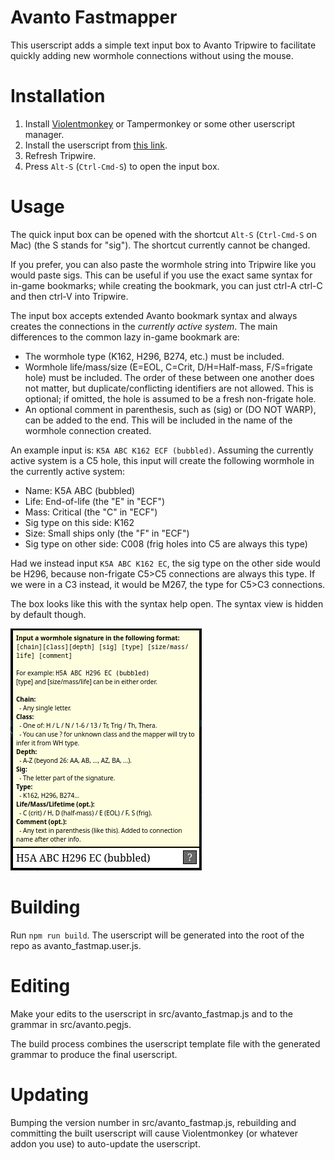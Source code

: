 # Avanto Fastmapper

This userscript adds a simple text input box to Avanto Tripwire
to facilitate quickly adding new wormhole connections without
using the mouse.

# Installation

1. Install [Violentmonkey](https://violentmonkey.github.io/) or Tampermonkey or some other userscript manager.
2. Install the userscript from [this link](https://raw.githubusercontent.com/brndd/avanto-tripwire-fastmap/refs/heads/master/avanto_fastmap.user.js).
3. Refresh Tripwire.
4. Press `Alt-S` (`Ctrl-Cmd-S`) to open the input box.

# Usage

The quick input box can be opened with the shortcut `Alt-S` (`Ctrl-Cmd-S` on Mac) (the S stands for "sig"). The shortcut currently cannot be changed.

If you prefer, you can also paste the wormhole string into Tripwire like you would paste sigs. This can be useful if you use the exact same syntax for in-game bookmarks; while creating the bookmark, you can just ctrl-A ctrl-C and then ctrl-V into Tripwire.

The input box accepts extended Avanto bookmark syntax and always creates the connections in the *currently active system*. The main differences to the common lazy in-game bookmark are:

- The wormhole type (K162, H296, B274, etc.) must be included.
- Wormhole life/mass/size (E=EOL, C=Crit, D/H=Half-mass, F/S=frigate hole) must be included. The order of these between one another does not matter, but duplicate/conflicting identifiers are not allowed. This is optional; if omitted, the hole is assumed to be a fresh non-frigate hole.
- An optional comment in parenthesis, such as (sig) or (DO NOT WARP), can be added to the end. This will be included in the name of the wormhole connection created.

An example input is: `K5A ABC K162 ECF (bubbled)`. Assuming the currently active system is a C5 hole, this input will create the following wormhole in the currently active system:

- Name: K5A ABC (bubbled)
- Life: End-of-life (the "E" in "ECF")
- Mass: Critical (the "C" in "ECF")
- Sig type on this side: K162
- Size: Small ships only (the "F" in "ECF")
- Sig type on other side: C008 (frig holes into C5 are always this type)

Had we instead input `K5A ABC K162 EC`, the sig type on the other side would be H296, because non-frigate C5>C5 connections are always this type. If we were in a C3 instead, it would be M267, the type for C5>C3 connections.

The box looks like this with the syntax help open. The syntax view is hidden by default though.

![screenshot](screenshot.png)

# Building

Run `npm run build`. The userscript will be generated into the root of the repo as avanto_fastmap.user.js.

# Editing

Make your edits to the userscript in src/avanto_fastmap.js and to the grammar in src/avanto.pegjs.

The build process combines the userscript template file with the generated grammar to produce the final userscript.

# Updating

Bumping the version number in src/avanto_fastmap.js, rebuilding and committing the built userscript will
cause Violentmonkey (or whatever addon you use) to auto-update the userscript.
